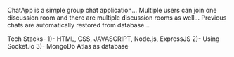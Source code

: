 ChatApp is a simple group chat application...
Multiple users can join one discussion room and there are multiple discussion rooms as well...
Previous chats are automatically restored from database...

Tech Stacks-
1)- HTML, CSS, JAVASCRIPT, Node.js, ExpressJS
2)- Using Socket.io
3)- MongoDb Atlas as database
